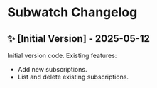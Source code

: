 # Subwatch Changelog

## ✨ [Initial Version] - 2025-05-12

Initial version code. Existing features:

- Add new subscriptions.
- List and delete existing subscriptions.
